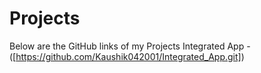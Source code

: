 # Projects
Below are the GitHub links of my Projects
Integrated App - ([https://github.com/Kaushik042001/Integrated_App.git])
